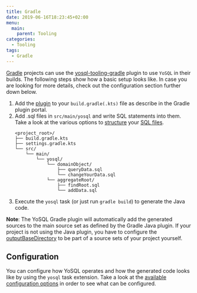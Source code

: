 ```yaml
---
title: Gradle
date: 2019-06-16T18:23:45+02:00
menu:
  main:
    parent: Tooling
categories:
  - Tooling
tags:
  - Gradle
---
```


[Gradle](https://gradle.org/) projects can use the [yosql-tooling-gradle](https://plugins.gradle.org/plugin/wtf.metio.yosql) plugin to use `YoSQL` in their builds. The following steps show how a basic setup looks like. In case you are looking for more details, check out the configuration section further down below.

1. Add the [plugin](https://plugins.gradle.org/plugin/wtf.metio.yosql) to your `build.gradle(.kts)` file as describe in the Gradle plugin portal.
2. Add .sql files in `src/main/yosql` and write SQL statements into them. Take a look at the various options to [structure](/sql/structure/) your [SQL files](/sql/sql-files/).
    ```
    <project_root>/
    ├── build.gradle.kts
    ├── settings.gradle.kts
    └── src/
        └── main/
            └── yosql/
                └── domainObject/
                    ├── queryData.sql
                    └── changeYourData.sql
                └── aggregateRoot/
                    ├── findRoot.sql
                    └── addData.sql
    ```
3. Execute the `yosql` task (or just run `gradle build`) to generate the Java code.

**Note**: The YoSQL Gradle plugin will automatically add the generated sources to the main source set as defined by the Gradle Java plugin. If your project is not using the Java plugin, you have to configure the [outputBaseDirectory](/configuration/files/outputbasedirectory/) to be part of a source sets of your project yourself.

## Configuration

You can configure how YoSQL operates and how the generated code looks like by using the `yosql` task extension. Take a look at the [available configuration options](/configuration/) in order to see what can be configured.
